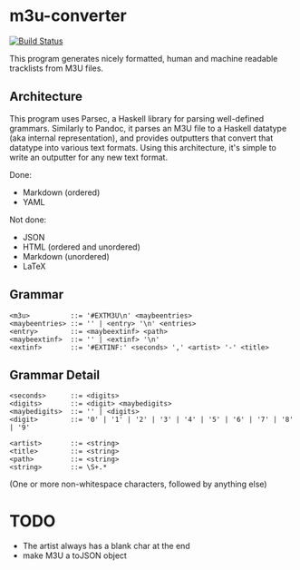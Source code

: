# m3u-converter

[![Build Status](https://travis-ci.org/siddharthist/m3u-converter.svg?branch=master)](https://travis-ci.org/siddharthist/m3u-converter)

This program generates nicely formatted, human and machine readable tracklists
from M3U files.

## Architecture

This program uses Parsec, a Haskell library for parsing well-defined grammars.
Similarly to Pandoc, it parses an M3U file to a Haskell datatype (aka internal
representation), and provides outputters that convert that datatype into various
text formats. Using this architecture, it's simple to write an outputter for any
new text format.

Done:
* Markdown (ordered)
* YAML

Not done:
* JSON
* HTML (ordered and unordered)
* Markdown (unordered)
* LaTeX

## Grammar
```
<m3u>          ::= '#EXTM3U\n' <maybeentries>
<maybeentries> ::= '' | <entry> '\n' <entries>
<entry>        ::= <maybeextinf> <path>
<maybeextinf>  ::= '' | <extinf> '\n'
<extinf>       ::= '#EXTINF:' <seconds> ',' <artist> '-' <title>
```

## Grammar Detail
```
<seconds>      ::= <digits>
<digits>       ::= <digit> <maybedigits>
<maybedigits>  ::= '' | <digits>
<digit>        ::= '0' | '1' | '2' | '3' | '4' | '5' | '6' | '7' | '8' | '9'

<artist>       ::= <string>
<title>        ::= <string>
<path>         ::= <string>
<string>       ::= \S+.*
```
(One or more non-whitespace characters, followed by anything else)

# TODO
* The artist always has a blank char at the end
* make M3U a toJSON object
